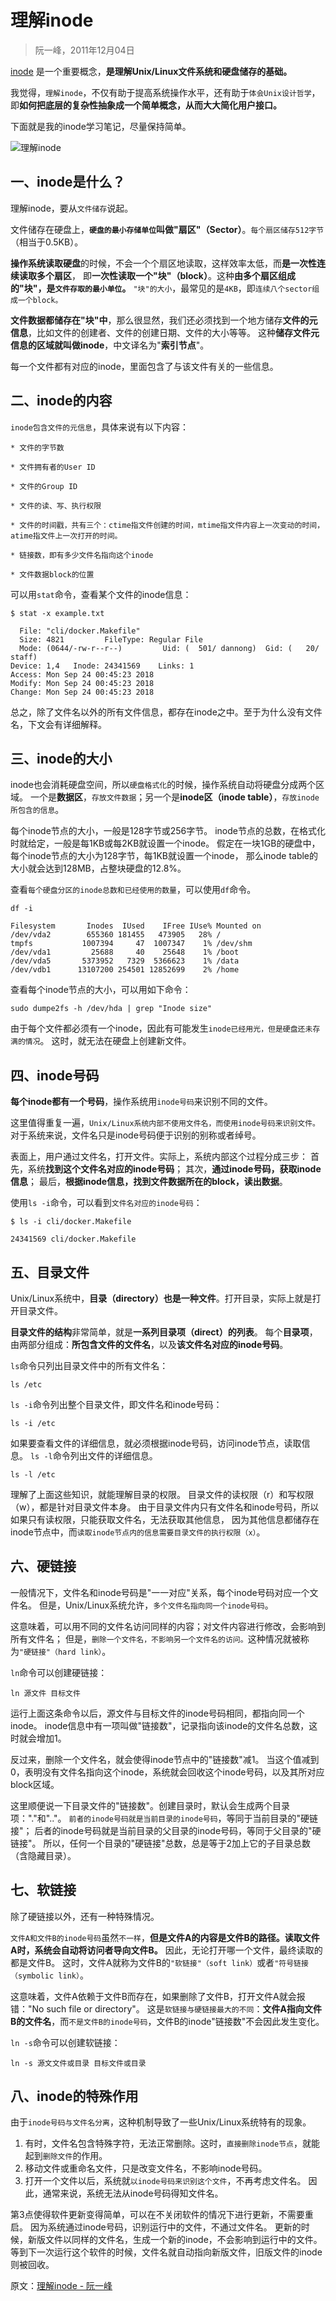 

理解inode
=======
> 阮一峰，2011年12月04日

[inode](http://en.wikipedia.org/wiki/Inode) 是一个重要概念，**是理解Unix/Linux文件系统和硬盘储存的基础。**

我觉得，`理解inode`，不仅有助于提高系统操作水平，还有助于`体会Unix设计哲学`，
即**如何把底层的复杂性抽象成一个简单概念，从而大大简化用户接口。**

下面就是我的inode学习笔记，尽量保持简单。

![理解inode](images/inode-bg.jpg)


## 一、inode是什么？
理解inode，要从`文件储存`说起。

文件储存在硬盘上，**`硬盘的最小存储单位`叫做"扇区"（Sector）**。`每个扇区储存512字节`（相当于0.5KB）。

**操作系统读取硬盘**的时候，不会一个个扇区地读取，这样效率太低，而**是一次性连续读取多个扇区**，
即**一次性读取一个"块"（block）**。这种**由多个扇区组成的"块"，是`文件存取的最小单位`。**
`"块"的大小`，最常见的是`4KB`，即`连续八个sector组成一个block。`

**文件数据都储存在"块"中**，那么很显然，我们还必须找到一个地方储存**文件的元信息**，比如文件的创建者、文件的创建日期、文件的大小等等。
这种**储存文件元信息的区域就叫做inode**，中文译名为"**索引节点**"。

每一个文件都有对应的inode，里面包含了与该文件有关的一些信息。


## 二、inode的内容
`inode包含文件的元信息`，具体来说有以下内容：
```
* 文件的字节数

* 文件拥有者的User ID

* 文件的Group ID

* 文件的读、写、执行权限

* 文件的时间戳，共有三个：ctime指文件创建的时间，mtime指文件内容上一次变动的时间，atime指文件上一次打开的时间。

* 链接数，即有多少文件名指向这个inode

* 文件数据block的位置
```

可以用`stat`命令，查看某个文件的inode信息：
```shell
$ stat -x example.txt

  File: "cli/docker.Makefile"
  Size: 4821         FileType: Regular File
  Mode: (0644/-rw-r--r--)         Uid: (  501/ dannong)  Gid: (   20/   staff)
Device: 1,4   Inode: 24341569    Links: 1
Access: Mon Sep 24 00:45:23 2018
Modify: Mon Sep 24 00:45:23 2018
Change: Mon Sep 24 00:45:23 2018
```

总之，除了文件名以外的所有文件信息，都存在inode之中。至于为什么没有文件名，下文会有详细解释。


## 三、inode的大小
inode也会消耗硬盘空间，所以`硬盘格式化`的时候，操作系统自动将硬盘分成两个区域。
一个是**数据区**，`存放文件数据`；另一个是**inode区（inode table）**，`存放inode所包含的信息`。

每个inode节点的大小，一般是128字节或256字节。
inode节点的总数，在格式化时就给定，一般是每1KB或每2KB就设置一个inode。
假定在一块1GB的硬盘中，每个inode节点的大小为128字节，每1KB就设置一个inode，
那么inode table的大小就会达到128MB，占整块硬盘的12.8%。

查看`每个硬盘分区的inode总数和已经使用的数量`，可以使用`df`命令。
```shell
df -i

Filesystem       Inodes  IUsed    IFree IUse% Mounted on
/dev/vda2        655360 181455   473905   28% /
tmpfs           1007394     47  1007347    1% /dev/shm
/dev/vda1         25688     40    25648    1% /boot
/dev/vda5       5373952   7329  5366623    1% /data
/dev/vdb1      13107200 254501 12852699    2% /home
```

查看每个inode节点的大小，可以用如下命令：
```shell
sudo dumpe2fs -h /dev/hda | grep "Inode size"
```

由于每个文件都必须有一个inode，因此有可能发生`inode已经用光，但是硬盘还未存满的情况`。
这时，就无法在硬盘上创建新文件。


## 四、inode号码
**每个inode都有一个号码**，操作系统用`inode号码`来识别不同的文件。

这里值得重复一遍，`Unix/Linux系统内部不使用文件名，而使用inode号码来识别文件。`
对于系统来说，文件名只是inode号码便于识别的别称或者绰号。

表面上，用户通过文件名，打开文件。实际上，系统内部这个过程分成三步：
首先，系统**找到这个文件名对应的inode号码**；
其次，**通过inode号码，获取inode信息**；
最后，**根据inode信息，找到文件数据所在的block，读出数据**。

使用`ls -i`命令，可以看到`文件名对应的inode号码`：
```shell
$ ls -i cli/docker.Makefile

24341569 cli/docker.Makefile
```


## 五、目录文件
Unix/Linux系统中，**目录（directory）也是一种文件**。打开目录，实际上就是打开目录文件。

**目录文件的结构**非常简单，就是**一系列目录项（direct）的列表**。
每个**目录项**，由两部分组成：**所包含文件的文件名**，以及**该文件名对应的inode号码**。

`ls`命令只列出目录文件中的所有文件名：
```shell
ls /etc
```

`ls -i`命令列出整个目录文件，即文件名和inode号码：
```shell
ls -i /etc
```

如果要查看文件的详细信息，就必须根据inode号码，访问inode节点，读取信息。
`ls -l`命令列出文件的详细信息。
```shell
ls -l /etc
```

理解了上面这些知识，就能理解目录的权限。
目录文件的读权限（r）和写权限（w），都是针对目录文件本身。
由于目录文件内只有文件名和inode号码，所以如果只有读权限，只能获取文件名，无法获取其他信息，
因为其他信息都储存在inode节点中，而`读取inode节点内的信息需要目录文件的执行权限（x）`。


## 六、硬链接
一般情况下，文件名和inode号码是"一一对应"关系，每个inode号码对应一个文件名。
但是，Unix/Linux系统允许，`多个文件名指向同一个inode号码`。

这意味着，可以用不同的文件名访问同样的内容；对文件内容进行修改，会影响到所有文件名；
但是，`删除一个文件名，不影响另一个文件名的访问。`这种情况就被称为`"硬链接"（hard link）`。

`ln`命令可以创建硬链接：
```shell
ln 源文件 目标文件
```

运行上面这条命令以后，源文件与目标文件的inode号码相同，都指向同一个inode。
inode信息中有一项叫做"链接数"，记录指向该inode的文件名总数，这时就会增加1。

反过来，删除一个文件名，就会使得inode节点中的"链接数"减1。
当这个值减到0，表明没有文件名指向这个inode，系统就会回收这个inode号码，以及其所对应block区域。

这里顺便说一下目录文件的"链接数"。创建目录时，默认会生成两个目录项："."和".."。
`前者的inode号码就是当前目录的inode号码`，等同于当前目录的"硬链接"；
后者的inode号码就是当前目录的父目录的inode号码，等同于父目录的"硬链接"。
所以，任何一个目录的"硬链接"总数，总是等于2加上它的子目录总数（含隐藏目录）。


## 七、软链接
除了硬链接以外，还有一种特殊情况。

`文件A和文件B的inode号码`虽然`不一样`，**但是文件A的内容是文件B的路径。读取文件A时，系统会自动将访问者导向文件B。**
因此，无论打开哪一个文件，最终读取的都是文件B。
这时，文件A就称为文件B的`"软链接"（soft link）`或者`"符号链接（symbolic link）`。

这意味着，文件A依赖于文件B而存在，如果删除了文件B，打开文件A就会报错："No such file or directory"。
这是`软链接与硬链接最大的不同`：**文件A指向文件B的文件名**，而`不是文件B的inode号码`，文件B的inode"链接数"不会因此发生变化。

`ln -s`命令可以创建软链接：
```shell
ln -s 源文文件或目录 目标文件或目录
```


## 八、inode的特殊作用
由于`inode号码与文件名分离`，这种机制导致了一些Unix/Linux系统特有的现象。

1. 有时，文件名包含特殊字符，无法正常删除。这时，`直接删除inode节点`，就能起到`删除文件`的作用。
2. 移动文件或重命名文件，只是改变文件名，不影响inode号码。
3. 打开一个文件以后，系统就`以inode号码来识别这个文件`，不再考虑文件名。
   因此，通常来说，系统无法从inode号码得知文件名。

第3点使得软件更新变得简单，可以在不关闭软件的情况下进行更新，不需要重启。
因为系统通过inode号码，识别运行中的文件，不通过文件名。
更新的时候，新版文件以同样的文件名，生成一个新的inode，不会影响到运行中的文件。
等到下一次运行这个软件的时候，文件名就自动指向新版文件，旧版文件的inode则被回收。


原文：[理解inode - 阮一峰](http://www.ruanyifeng.com/blog/2011/12/inode.html)

